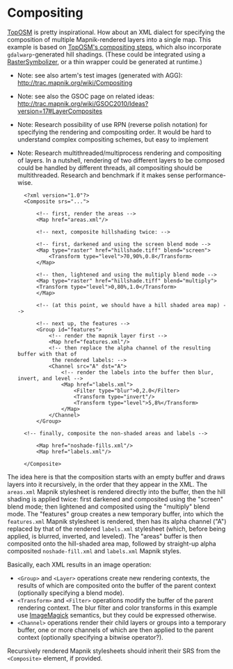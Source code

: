 <!-- Name: Ideas/Compositing -->
<!-- Version: 5 -->
<!-- Last-Modified: 2010/09/26 04:44:22 -->
<!-- Author: ivansanchez -->
# Compositing

[TopOSM](http://wiki.openstreetmap.org/wiki/TopOSM/Details) is pretty inspirational. How about an XML dialect for specifying the composition of multiple Mapnik-rendered layers into a single map. This example is based on [TopOSM's compositing steps](http://wiki.openstreetmap.org/wiki/TopOSM/Details#Combining_images_into_a_final_composite), which also incorporate `gdalwarp`-generated hill shadings. (These could be integrated using a [RasterSymbolizer](http://trac.mapnik.org/wiki/RasterSymbolizer), or a thin wrapper could be generated at runtime.)

* Note: see also artem's test images (generated with AGG): http://trac.mapnik.org/wiki/Compositing
* Note: see also the GSOC page on related ideas: http://trac.mapnik.org/wiki/GSOC2010/Ideas?version=17#LayerComposites
* Note: Research possibility of use RPN (reverse polish notation) for specifying the rendering and compositing order. It would be hard to understand complex compositing schemes, but easy to implement
* Note: Research multithreaded/multiprocess rendering and compositing of layers. In a nutshell, rendering of two different layers to be composed could be handled by different threads, all compositing should be multithreaded. Research and benchmark if it makes sense performance-wise.


        <?xml version="1.0"?>
        <Composite srs="...">
    
            <!-- first, render the areas -->
            <Map href="areas.xml"/>
    
            <!-- next, composite hillshading twice: -->
    
            <!-- first, darkened and using the screen blend mode -->
            <Map type="raster" href="hillshade.tiff" blend="screen">
                <Transform type="level">70,90%,0.8</Transform>
            </Map>

            <!-- then, lightened and using the multiply blend mode -->
            <Map type="raster" href="hillshade.tiff" blend="multiply">
            <Transform type="level">0,80%,1.0</Transform>
            </Map>
    
            <!-- (at this point, we should have a hill shaded area map) -->
    
            <!-- next up, the features -->
            <Group id="features">
                <!-- render the mapnik layer first -->
                <Map href="features.xml"/>
                <!-- then replace the alpha channel of the resulting buffer with that of
                 the rendered labels: -->
                <Channel src="A" dst="A">
                    <!-- render the labels into the buffer then blur, invert, and level -->
                    <Map href="labels.xml">
                        <Filter type="blur">0,2.0</Filter>
                        <Transform type="invert"/>
                        <Transform type="level">5,8%</Transform>
                    </Map>
                </Channel>
            </Group>
    
        <!-- finally, composite the non-shaded areas and labels -->
    
            <Map href="noshade-fills.xml"/>
            <Map href="labels.xml"/>
    
        </Composite>

The idea here is that the composition starts with an empty buffer and draws layers into it recursively, in the order that they appear in the XML. The `areas.xml` Mapnik stylesheet is rendered directly into the buffer, then the hill shading is applied twice: first darkened and composited using the "screen" blend mode; then lightened and composited using the "multiply" blend mode. The "features" group creates a new temporary buffer, into which the `features.xml` Mapnik stylesheet is rendered, then has its alpha channel ("A") replaced by that of the rendered `labels.xml` stylesheet (which, before being applied, is blurred, inverted, and leveled). The "areas" buffer is then composited onto the hill-shaded area map, followed by straight-up alpha composited `noshade-fill.xml` and `labels.xml` Mapnik styles.

Basically, each XML results in an image operation:

* `<Group>` and `<Layer>` operations create new rendering contexts, the results of which are composited onto the buffer of the parent context (optionally specifying a blend mode).
* `<Transform>` and `<Filter>` operations modify the buffer of the parent rendering context. The blur filter and color transforms in this example use [ImageMagick](http://www.imagemagick.org/script/command-line-options.php) semantics, but they could be expressed otherwise.
* `<Channel>` operations render their child layers or groups into a temporary buffer, one or more channels of which are then applied to the parent context (optionally specifying a bitwise operator?).

Recursively rendered Mapnik stylesheets should inherit their SRS from the `<Composite>` element, if provided.
